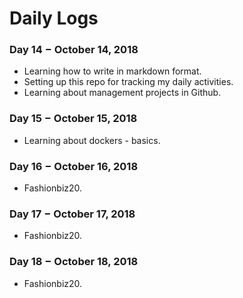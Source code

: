 # Daily Logs

### Day 14 − October 14, 2018

* Learning how to write in markdown format.
* Setting up this repo for tracking my daily activities.
* Learning about management projects in Github.

### Day 15 − October 15, 2018

* Learning about dockers - basics.

### Day 16 − October 16, 2018

* Fashionbiz20.

### Day 17 − October 17, 2018

* Fashionbiz20.

### Day 18 − October 18, 2018

* Fashionbiz20.
